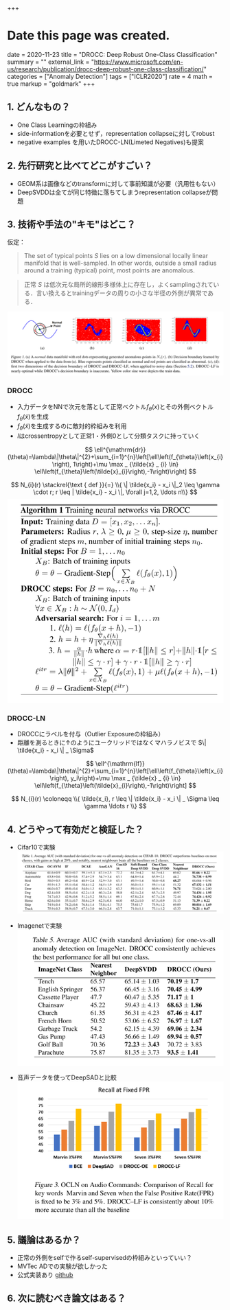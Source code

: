 +++
# Date this page was created.
date = 2020-11-23
title = "DROCC: Deep Robust One-Class Classification"
summary = ""
external_link = "https://www.microsoft.com/en-us/research/publication/drocc-deep-robust-one-class-classification/"
categories = ["Anomaly Detection"]
tags = ["ICLR2020"]
rate = 4
math = true
markup = "goldmark"
+++

## 1. どんなもの？
* One Class Learningの枠組み
* side-informationを必要とせず，representation collapseに対してrobust
* negative examples を用いたDROCC-LN(Limeted Negatives)も提案

## 2. 先行研究と比べてどこがすごい？
* GEOM系は画像などのtransformに対して事前知識が必要（汎用性もない）
* DeepSVDDは全てが同じ特徴に落ちてしまうrepresentation collapseが問題

## 3. 技術や手法の"キモ"はどこ？
仮定：
> The set of typical points $S$ lies on a low dimensional locally linear manifold that is well-sampled. In other words, outside a small radius around a training (typical) point, most points are anomalous.

> 正常 $S$ は低次元な局所的線形多様体上に存在し，よくsamplingされている．言い換えるとtrainingデータの周りの小さな半径の外側が異常である．

![](img/concept.png)

### DROCC
* 入力データをNNで次元を落として正常ベクトル$f_\theta(x)$とその外側ベクトル$f_\theta(\tilde{x})$を生成
* $f_\theta(\tilde{x})$を生成するのに敵対的枠組みを利用
* $l$はcrossentropyとして正常1・外側0として分類タスクに持っていく

$$
\ell^{\mathrm{dr}}(\theta)=\lambda\|\theta\|^{2}+\sum_{i=1}^{n}\left[\ell\left(f_{\theta}\left(x_{i}\right), 1\right)+\mu \max _ {\tilde{x} _ {i} \in} \ell\left(f_{\theta}\left(\tilde{x}_{i}\right),-1\right)\right]
$$

$$
N_{i}(r) \stackrel{\text { def }}{=}  \\{ \| \tilde{x_i} - x_i \|_2  \leq \gamma \cdot r; r \leq | \tilde{x_i} - x_i \|, \forall j=1,2, \ldots n\\} 
$$
![](img/alg.png)

### DROCC-LN
* DROCCにラベルを付与（Outlier Exposureの枠組み）
* 距離を測るときに↑のようにユークリッドではなくマハラノビスで $\| \tilde{x_i} - x_i \| _ \Sigma$

$$
\ell^{\mathrm{lf}}(\theta)=\lambda\|\theta\|^{2}+\sum_{i=1}^{n}\left[\ell\left(f_{\theta}\left(x_{i}\right), y_i\right)+\mu \max _ {\tilde{x} _ {i} \in} \ell\left(f_{\theta}\left(\tilde{x}_{i}\right),-1\right)\right]
$$

$$
N_{i}(r) \coloneqq \\{ \tilde{x_i}, r \leq \| \tilde{x_i} - x_i \| _ \Sigma \leq \gamma \ldots r \\}
$$

## 4. どうやって有効だと検証した？
* Cifar10で実験
![](img/res1.png)

* Imagenetで実験
![](img/res2.png)

* 音声データを使ってDeepSADと比較
![](img/res3.png)

## 5. 議論はあるか？
* 正常の外側をselfで作るself-supervisedの枠組みといっていい？
* MVTec ADでの実験が欲しかった
* 公式実装あり [github](https://github.com/Microsoft/EdgeML)

## 6. 次に読むべき論文はある？